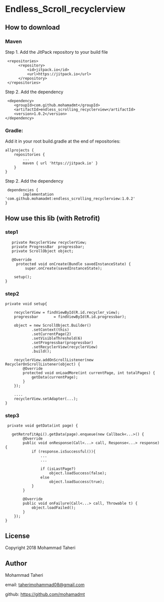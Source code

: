 # Endless_Scroll_recyclerview

## How to download

### Maven
Step 1. Add the JitPack repository to your build file

     <repositories>
          <repository>
              <id>jitpack.io</id>
              <url>https://jitpack.io</url>
          </repository>
     </repositories>
     
Step 2. Add the dependency

     <dependency>
	    <groupId>com.github.mohamadmt</groupId>
	    <artifactId>endless_scrolling_recyclerview</artifactId>
	    <version>1.0.2</version>
	</dependency>

### Gradle: 
Add it in your root build.gradle at the end of repositories:

    allprojects {
		repositories {
			...
			maven { url 'https://jitpack.io' }
		}
	}
     
Step 2. Add the dependency

     dependencies {
	        implementation 'com.github.mohamadmt:endless_scrolling_recyclerview:1.0.2'
	}


## How use this lib (with Retrofit)

### step1
       private RecyclerView recyclerView;
       private ProgressBar  progressbar;
       private ScrollObject object;

       @Override
         protected void onCreate(Bundle savedInstanceState) {
             super.onCreate(savedInstanceState);
        
        setup();
    }
    
### step2    
    private void setup{

        recyclerView = findViewById(R.id.recycler_view);
        progressbar       = findViewById(R.id.progressbar);

        object = new ScrollObject.Builder()
                .setContext(this)
                .setCurrentPage(2)
                .setVisibleThreshold(6)
                .setProgressbar(progressbar)
                .setRecyclerView(recyclerView)
                .build();

        recyclerView.addOnScrollListener(new RecyclerOnScrollListener(object) {
            @Override
            protected void onLoadMore(int currentPage, int totalPages) {
                getData(currentPage);
            }
        });
        
        ....
        recyclerView.setAdapter(...);
    }

### step3
     private void getData(int page) {
     
       getRetrofitApi().getData(page).enqueue(new Callback<...>() {
            @Override
            public void onResponse(Call<...> call, Response<...> response) {
                if (response.isSuccessful()){
                    ...
                    ...

                    if (isLastPage?)
                        object.loadSuccess(false);
                    else
                        object.loadSuccess(true);
                }
            }

            @Override
            public void onFailure(Call<...> call, Throwable t) {
                object.loadFailed();
            }
        });
    }


## License
Copyright 2018 Mohammad Taheri

## Author
Mohammad Taheri

email: taherimohammad08@gmail.com

github: https://github.com/mohamadmt

